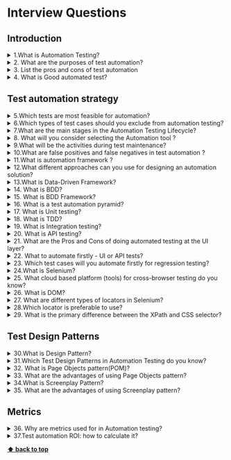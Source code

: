 # Interview Questions

## Introduction

<details>
<summary>1.What is Automation Testing?</summary>

>**Answer:**
>Test Automation is a process of automating the manual process to test the application/system under test. Automation testing involves use to a separate testing tool which lets you create test scripts which can be executed repeatedly and doesn’t require any manual intervention.
</details> 

<details>
<summary>2. What are the purposes of test automation?</summary>

>**Answer:**
>Test automation goals and objectives are centered around facilitating the test process and boosting its efficiency.
>Test automation allows to achieve such  goals as :  
>* Increasing speed of executing tests  (test scripts)
>* Increasing the amount of test coverage
>* Shortening software development cycles
>* Reducing maintenance cost of testing 
>* Saving time and money.

</details>

<details>
<summary>3. List the pros and cons of test automation</summary>

>**Answer:**
>Pros of test automation 

>The key benefits of test automation :
>* Faster feedback, earlier detection of defects
>* Faster life cycle.
>* Accurate reports, every time.
>* Reduce required human efforts.
>* Testing efficiency improvement
>* Reduced budget on long run
>* Information Security


>Cons of test automation

>* Proficiency is required to write the automation test scripts.
>* False sense of quality (due to an automated check only checks what is been programmed to check)
>* Not reliable(Automated checks can fail due to many factors)
>* Can not be used with a project that is developed for shorter time period.
>* Initial set up costs (automation tool purchase, training, maintenance of test scripts) are expensive
</details>

<details>
<summary>4. What is Good automated test?</summary>

>**Answer:**
>A good test should have below characteristics:

>* It should test only one aspect. If it fails, you know exactly what is wrong.
>* The tests should be granular and independent. 
>* It should be repeatable. Should get same result every time.
>* Should cover sufficient risk. When this test passes, you should be sure that a you can be fairly certain about the application.
>* User-defined messages should be coded or standardized for Error Logging for testers to understand.
>* It shoud have comments and adequate Exception handling (how error is handled on system failure or unexpected behavior of the application).
>* Tests should clean up after themselves.
</details> 
 

  ## Test automation strategy 

<details>
<summary>5.Which tests are most feasible for automation?</summary>

>**Answer:**
>The selection of tests may differ depending on goals of automation. Following are the primary criteria.
>* Repetitive tests that run for multiple builds.
>* Tests that tend to cause human error.
>* Tests that require multiple data sets.
>* Frequently used functionality that introduces high risk conditions(the test case is critical to the business )
>* Tests that are impossible to perform manually.
>* Tests that run on several different hardware or software platforms and configurations.
>* Tests that take a lot of effort and time when manual testing.
</details>  

<details>
<summary>6.Which types of test cases should you exclude from automation testing?</summary>

>**Answer:**
>* Frequently changing tests (when the Application Under Test(AUT) changes frequently)
>* One time test cases
>* Adhoc – Random testing
>* Usability tests which require manual intervention to check for errors or deviation from expected behavior
>* Tests which could return unpredictable results. e.g. time-bound tests, expiry date verification
>* Any tests which require manual intervention 
</details> 


<details>
<summary>7.What are the main stages in the Automation Testing Lifecycle?</summary>

>**Answer:**
>Following are the primary steps to carry out automation testing:
>* Selecting the Automation tool
>* Define the scope of automation testing
>* Planning, design, and development of a test cases and test suites
>* Test execution and reporting
>* Regular maintenance of test suite
</details>  
 
<details>
<summary>8. What will you consider selecting the Automation tool ?</summary>

>**Answer:**
> It is important to choose the automated testing tool that best suits your overall requirements and automation needs.
>The top priorities :
>* Support for your platforms and technology. 
>CI, DevOps support ? Are you testing .Net, C# or WPF applications and on what operating systems? Are you going to test web applications? Do you need support for mobile application testing? Do you work with Android or iOS, or do you work with both operating systems?
>* Licensing and support costs
>* Training, documentation, tutorials, guidelines
>* Level of programming skills required 
>* Create automated tests that are reusable, maintainable and resistant to changes in the applications. 
</details>  

<details>
<summary>9.What will be the activities during test maintenance?</summary>

>**Answer:**
>
>* Bug fixing - bugs are reported because of some scenarios which are not tested at all 
>* Upgrade - Upgrading the application to the newer versions of the Software
>* Enhancement - Adding some new features into the existing software, code refactoring, configure your system for easier testing, identifying the flaky Tests and work on reducing them  

</details>  
 
 <details>
<summary>10.What are false positives and false negatives in test automation ?</summary>

>**Answer:**
>* A false positive is an error in data reporting in which a test result incorrectly indicates the presence of a condition such as a failure when the failure is not present, while a false negative is the opposite error where the test result incorrectly fails to indicate the presence of a condition when it is present.
So, in another words:
>* If the code is broken, but the test passes; that is a false negative.
>* If the code is correct, but the test fails; that is a false positive.

</details>   
 

 <details>
<summary>11.What is automation framework ?</summary>

>**Answer:**
>A framework is a set of the structure of the entire automation suite. It is also a guideline, which if followed can result in a structure that is easy to maintain and enhance.
>These guidelines include: 
>* Rules for writing test cases.
>* Coding guidelines for creating test handlers.
>* Input test data template.
>* Object repository management.
>* Log configuration.
>* Test result and reporting usage
</details>   

<details>
<summary>12.What different approaches can you use for designing an automation solution?</summary>

>**Answer:**
>We can design a test automation solution based on the following types of frameworks.
>* Linear Automation Framework.
>* Module Based Testing Framework
>* Data Driven Testing Framework
>* Keyword Driven Testing Framework
>* Behavior Driven Development Framework
>* Hybrid Testing Framework

</details> 

<details>
<summary>13.What is Data-Driven Framework?</summary>

>**Answer:**
>In Data-Driven Framework the Test Data is separated and kept outside the Test Scripts. Test Data is read from the external files (Excel Files, Text Files, CSV Files, ODBC Sources, DAO Objects, ADO Objects) and are loaded into the variables inside the Test Script. Variables are used both for Input values and for Verification values. .
>Advantages
>* Changes to the Test Scripts do not affect the Test Data
>* Test Cases can be executed with multiple Sets of Data
>* A Variety of Test Scenarios can be executed by just varying the Test Data in the External Data File
>* Disadvantages
>* More time is needed to plan and prepare both Test Scripts and Test Data
</details> 

<details>
<summary>14. What is BDD?</summary>

>**Answer:**
>Behaviour-Driven Development (BDD) is the software development process.
>BDD is a way for software teams to work that closes the gap between business people and technical people by:
>* Encouraging collaboration across roles to build shared understanding of the problem to be solved
>* Working in rapid, small iterations to increase feedback and the flow of value
>* Producing system documentation that is automatically checked against the system’s behaviour

>So BDD uses human-readable descriptions of software user requirements as the basis for software tests. 
</details>  

<details>
<summary>15. What is BDD Framework?</summary>

>**Answer:**
>BDD framework that allows the tester/business analyst to create test cases in simple text language.
>BDD Framework has all those features along with its advantages:
>* Test scenarios are written separately in a different file, named as Feature file.
>* Tests are written by focusing user stories and system behavior in a layman language.
>* Code is subject to be written differently in step definitions file i.e. Java, Python, C#.
</details>  
 
<details>
<summary>16. What is a test automation pyramid?</summary>

>**Answer:**
>The test automation pyramid lays out the types of tests that should be included in an automated test suite.
>The test automation pyramid operates at three levels:

>* Unit tests
>* Integration tests
>* GUI (End-to-End tests)

>![](./assets/test-automation-pyramid.jpg)

</details> 


<details>
<summary>17. What is Unit testing?</summary>

>**Answer:**
>UNIT TESTING is a level of software testing where individual units/ components of a software are tested. The purpose is to validate that each unit of the software performs as designed. A unit is the smallest testable part of any software. It usually has one or a few inputs and usually a single output.
</details> 

<details>
<summary>18. What is TDD?</summary>

>**Answer:**
>TEST DRIVEN DEVELOPMENT (TDD) approach first, the test is developed which specifies and validates what the code will do. In simple terms, test cases are created before code is written. The purpose of TDD is to make the code clearer, simple and bug-free.
</details>  

<details>
<summary>19. What is Integration testing?</summary>

>**Answer:**
>INTEGRATION TESTING is a level of software testing where individual units are combined and tested as a group. The purpose of this level of testing is to expose faults in the interaction between integrated components.These components can range from databases, external services (APIs) and the like.
</details>   

<details>
<summary>20. What is API testing?</summary>

>**Answer:**
>API testing is a type of software testing that involves testing application programming interfaces (APIs) directly and as part of integration testing to determine if they meet expectations for functionality, reliability, performance, and security.
</details>  

<details>
<summary>21. What are the Pros and Cons of doing automated testing at the UI layer?</summary>

>**Answer:**
>##### Pros.
>* Since UI automation simulates a real-time user, so it is useful for verifying end-to-end UI flows.
>* It could help testing application integration with the external systems.
>* The test suite can also be given to the customer to collect his feedback and gain confidence.
>* Automation tests can provide early feedback on high priority modules and help to reveal severe bugs.
>* Provides the ability to verify UI functionality even when it is not possible to test manually.
>##### Cons.
>* UI automation can break when there are frequent changes in the UI element locators.
>* Test execution is slow as UI actions use a delay in processing.
>* Automation can verify only limited information which is available.
>* You need to cap the volume of test cases executed due to their slowness.
>* Automating a UI test could be time intensive as it involves many steps.
</details>  

<details>
<summary>22. What to automate firstly - UI or API tests?</summary>

>**Answer:**
>Based on pyramid of testing API tests should be automated firstly.
</details> 
 

<details>
<summary>23. Which test cases will you automate firstly for regression testing?</summary>

>**Answer:**
> The tests based on technical and business priority that are necessary for a frequent release cycle.
> It allows the testing team to test the high priority test cases which help to resolve critical bugs earlier in the testing phase.   
>The pyramid of testing should be taken into account as well.
</details>  

<details>
<summary>24.What is Selenium?</summary>

>**Answer:**
>SELENIUM is a free (open-source) automated testing framework used to validate web applications across different browsers and platforms.
>Selenium Software is not just a single tool but a suite of software, each piece catering to different testing needs of an organization. Here is the list of tools:
>* Selenium Integrated Development Environment (IDE)
>* Selenium Remote Control (RC)
>* WebDriver
>* Selenium Grid

>![](./assets/selenium-suite.png)
</details>  

<details>
<summary>25. What cloud based platform (tools) for cross-browser testing do you know?</summary>

>**Answer:**
>The most popular tools:
>* Browser-Stack(desktop and mobile browser)
>* Sauce Labs(web and mobile app testing platform)
>* LambdaTest
>* SeleniumBox
</details>  
<details>

<summary>26. What is DOM?</summary>

>**Answer:**
>The Document Object Model (DOM) is the data representation of the objects that comprise the structure and content of a document on the web. 
</details>  
 
 <details>

<summary>27. What are different types of locators in Selenium?</summary>

>**Answer:**
>Selenium supports 8 different types of locators:
>* id,
>* name, 
>* className,
>* tagName,
>* linkText,
>* partialLinkText,
>* CSS selector,
>* xpath.
</details>   

<details>

<summary>28.Which locator is preferable to use?</summary>

>**Answer:**
>Using ID Locator in Selenium WebDriver is the fastest and the most reliable among all the locators. ID's are supposed to be unique to each element, making the ID locator as a dependable choice.
</details>    
   
<details>
<summary>29. What is the primary difference between the XPath and CSS selector?</summary>

>**Answer:**
>The primary difference between XPath and CSS Selectors is that, with the XPath we can traverse both forward and backward whereas CSS selector only moves forward.
</details> 


## Test Design Patterns

<details>
<summary>30.What is Design Pattern?</summary>

>**Answer:**
>A design pattern is the re-usable form of a solution to a design problem.
</details>   
 
  
<details>
 <summary>31.Which Test Design Patterns in Automation Testing do you know?</summary>

>**Answer:**
>The most popular Test Design Patterns are:
>* Page Objects pattern
>* Page Factory pattern
>* Screenplay Pattern
>* Fluent / Chain of Invocations
>* Presenter First
>* etc
</details>  

<details>
<summary>32. What is Page Objects pattern(POM)?</summary>

>**Answer:**
>Page Object Model (POM) is a design pattern, popularly used in test automation that creates Object Repository for web UI elements.

>Under this model, for each web page in the application, there should be a corresponding Page Class. This Page class will identify the WebElements of that web page and also contains Page methods which perform operations on those WebElements. Each element is a private property (or getter).  Page methods are public and internally operate with elements. 

>The main problem it solves is the separation of technical details (e.g. user interface elements on the page/screen) and actual test logic of UI test. 

</details>   

<details>
<summary>33. What are the advantages of using Page Objects pattern?</summary>

>**Answer:**
>* Code becomes less and optimized as we are able to reuse page object methods in the POM classes
>* Page Object Pattern says operations and flows in the UI should be separated from verification. This concept makes our code cleaner and easy to understand.
>* Any change in UI can easily be implemented, updated and maintained into the Page Objects and Classes  
>* The object repository is independent of test cases, so we can use the same object repository for a different purpose with different tools. For example, we can integrate POM with TestNG/JUnit for functional Testing and at the same time with JBehave/Cucumber for acceptance testing.
</details> 

<details>
<summary>34.What is Screenplay Pattern?</summary>

>**Answer:**
>The Screenplay Pattern is a user-centred approach to writing the automated acceptance tests. Screenplay uses the idea of actors, tasks and goals to express tests in business terms, rather than in terms of interactions with the system. In Screenplay, you describe tests in terms of an actor who has goals.
The key elements of the pattern are: actors, abilities, interactions, questions, and tasks.

>![](./assets/screen-player.png)

</details>    

<details>
<summary>35. What are the advantages of using Screenplay pattern?</summary>

>**Answer:**
>* The screenplay pattern can help you write more readable and maintainable tests.
>* Scalability and ease of maintenance, it makes writing larger test suites for more complicated applications, real-world application significantly easier and faster, it makes it easier to scale, make it easier to bring people on board, train them, etc
>* Living Documentation: it provides great reporting and living documentation.
</details>  

## Metrics 

<details>
<summary>36. Why are metrics used for in Automation testing?</summary>

>**Answer:**
Test metrics can help implement and improve the Organizational test processes and consequently help track its status
>* Take decision for next phase of activities
>* Evidence of the claim or prediction
>* Understand the type of improvement required
>* Take decision or process or technology change
</details>  
 
<details>
<summary>37.Test automation ROI: how to calculate it?</summary>

>**Answer:**
>ROI is calculated as savings gained by replacing manual regression tests with automated tests divided by the cost of investment into test automation:

>ROI = (Savings ÷ Investment) 

>Since ROI is a unitless number, it really doesn’t matter whether the savings and investment amounts are in dollars or time. For ease in calculation, minutes will be used because most of our inputs are in the form of time.

>Cost Savings

>Savings is the difference between the cost of running a set of tests manually versus running the same tests automatically >a number of times over some period.

>Savings = (time to run one manual test case - time to run one automated test case) * # of tests * # of runs

>Test Automation Investment

>Investment is the summation of fixed and ongoing costs of test automation including time spent building and configuring >the test automation tooling or framework, and time spent coding or maintaining automated tests.

>Investment = time to build framework + (time to code one automated test * # of tests) + maintenance costs
</details>    
  

**[⬆ back to top](#interview-questions)**
